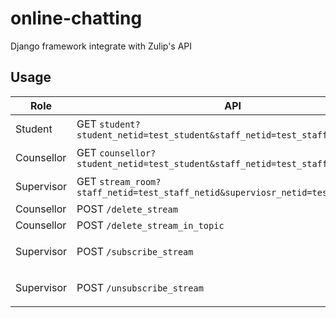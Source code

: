 # online-chatting
Django framework integrate with Zulip's API




## Usage

| Role | API | Documentation |
| --- | --- | --- |
| Student | GET `student?student_netid=test_student&staff_netid=test_staff` | Student chatting page. |
| Counsellor | GET `counsellor?student_netid=test_student&staff_netid=test_staff` | Counsellor chatting page.|
| Supervisor| GET `stream_room?staff_netid=test_staff_netid&superviosr_netid=test_supervisor`| Supervisor chatting page. |
| Counsellor | POST `/delete_stream` | `staff_netid: str`; <br>|
| Counsellor | POST `/delete_stream_in_topic` | `staff_netid: str`; <br>|
| Supervisor | POST `/subscribe_stream` | `staff_netid: str`;<br>  `subscribers_netid: List[str];`<br>|
| Supervisor | POST `/unsubscribe_stream` | `staff_netid: str`;<br>  `unsubscribers_netid: List[str];`<br>|













